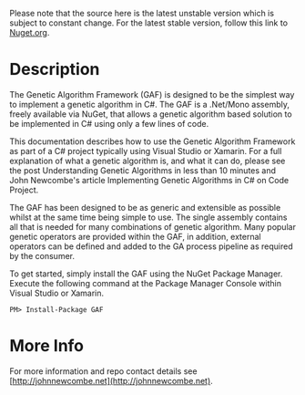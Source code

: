 Please note that the source here is the latest unstable version which is subject to constant change. For the latest stable version, follow this link to [Nuget.org](http://nuget.org/packages/gaf).

Description
===========

The Genetic Algorithm Framework (GAF) is designed to be the simplest way to implement a genetic algorithm in C#. The GAF is a .Net/Mono assembly, freely available via NuGet, that allows a genetic algorithm based solution to be implemented in C# using only a few lines of code.

This documentation describes how to use the Genetic Algorithm Framework as part of a C# project typically using Visual Studio or Xamarin. For a full explanation of what a genetic algorithm is, and what it can do, please see the post Understanding Genetic Algorithms in less than 10 minutes and John Newcombe's article Implementing Genetic Algorithms in C# on Code Project.

The GAF has been designed to be as generic and extensible as possible whilst at the same time being simple to use. The single assembly contains all that is needed for many combinations of genetic algorithm. Many popular genetic operators are provided within the GAF, in addition, external operators can be defined and added to the GA process pipeline as required by the consumer.

To get started, simply install the GAF using the NuGet Package Manager. Execute the following command at the Package Manager Console within Visual Studio or Xamarin.

`PM> Install-Package GAF`

More Info
=========
For more information and repo contact details see [http://johnnewcombe.net](http://johnnewcombe.net).
